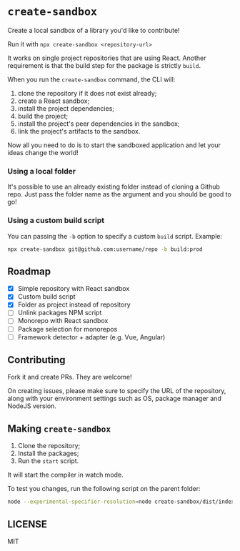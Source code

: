 # `create-sandbox`

Create a local sandbox of a library you'd like to contribute!

Run it with `npx create-sandbox <repository-url>`

It works on single project repositories that are using React. Another requirement is that the build step for the package is strictly `build`.

When you run the `create-sandbox` command, the CLI will:

1. clone the repository if it does not exist already;
2. create a React sandbox;
3. install the project dependencies;
4. build the project;
5. install the project's peer dependencies in the sandbox;
6. link the project's artifacts to the sandbox.

Now all you need to do is to start the sandboxed application and let your ideas change the world!

### Using a local folder

It's possible to use an already existing folder instead of cloning a Github repo. Just pass the folder name as the argument and you should be good to go!

### Using a custom build script

You can passing the `-b` option to specify a custom `build` script. Example:

```sh
npx create-sandbox git@github.com:username/repo -b build:prod
```

## Roadmap

- [x] Simple repository with React sandbox
- [x] Custom build script
- [x] Folder as project instead of repository
- [ ] Unlink packages NPM script
- [ ] Monorepo with React sandbox
- [ ] Package selection for monorepos
- [ ] Framework detector + adapter (e.g. Vue, Angular)

## Contributing

Fork it and create PRs. They are welcome!

On creating issues, please make sure to specify the URL of the repository, along with your environment settings such as OS, package manager and NodeJS version.

## Making `create-sandbox`

1. Clone the repository;
2. Install the packages;
3. Run the `start` script.

It will start the compiler in watch mode.

To test you changes, run the following script on the parent folder:

```sh
node --experimental-specifier-resolution=node create-sandbox/dist/index.js <repository-url>
```
## LICENSE

MIT
